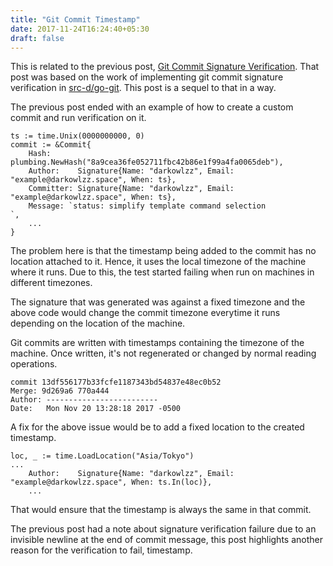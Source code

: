 ```yaml
---
title: "Git Commit Timestamp"
date: 2017-11-24T16:24:40+05:30
draft: false
---
```


This is related to the previous post, [Git Commit Signature Verification](/post/git-commit-signature-verification).
That post was based on the work of implementing git commit signature
verification in [src-d/go-git](http://github.com/src-d/go-git). This post is a
sequel to that in a way.

The previous post ended with an example of how to create a custom commit and
run verification on it.
```golang
ts := time.Unix(0000000000, 0)
commit := &Commit{
    Hash:      plumbing.NewHash("8a9cea36fe052711fbc42b86e1f99a4fa0065deb"),
    Author:    Signature{Name: "darkowlzz", Email: "example@darkowlzz.space", When: ts},
    Committer: Signature{Name: "darkowlzz", Email: "example@darkowlzz.space", When: ts},
    Message: `status: simplify template command selection
`,
    ...
}
```
The problem here is that the timestamp being added to the commit has no location
attached to it. Hence, it uses the local timezone of the machine where it runs.
Due to this, the test started failing when run on machines in different
timezones.

The signature that was generated was against a fixed timezone and the above code
would change the commit timezone everytime it runs depending on the location of
the machine.

Git commits are written with timestamps containing the timezone of the machine.
Once written, it's not regenerated or changed by normal reading operations.

```
commit 13df556177b33fcfe1187343bd54837e48ec0b52
Merge: 9d269a6 770a444
Author: -------------------------
Date:   Mon Nov 20 13:28:18 2017 -0500
```

A fix for the above issue would be to add a fixed location to the created
timestamp.
```golang
loc, _ := time.LoadLocation("Asia/Tokyo")
...
    Author:    Signature{Name: "darkowlzz", Email: "example@darkowlzz.space", When: ts.In(loc)},
    ...
```

That would ensure that the timestamp is always the same in that commit.

The previous post had a note about signature verification failure due to an
invisible newline at the end of commit message, this post highlights another
reason for the verification to fail, timestamp.
